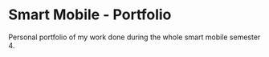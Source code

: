 # Smart Mobile - Portfolio

Personal portfolio of my work done during the whole smart mobile semester 4.
